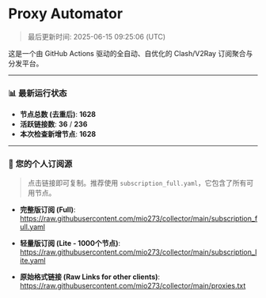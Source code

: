 # Proxy Automator

> 最后更新时间: 2025-06-15 09:25:06 (UTC)

这是一个由 GitHub Actions 驱动的全自动、自优化的 Clash/V2Ray 订阅聚合与分发平台。

---

### 📊 **最新运行状态**

- **节点总数 (去重后)**: **1628**
- **活跃链接数**: **36** / **236**
- **本次检查新增节点**: **1628**

---

### 🚀 **您的个人订阅源**

> 点击链接即可复制。推荐使用 `subscription_full.yaml`，它包含了所有可用节点。

- **完整版订阅 (Full)**:
https://raw.githubusercontent.com/mio273/collector/main/subscription_full.yaml

- **轻量版订阅 (Lite - 1000个节点)**:
https://raw.githubusercontent.com/mio273/collector/main/subscription_lite.yaml

- **原始格式链接 (Raw Links for other clients)**:
https://raw.githubusercontent.com/mio273/collector/main/proxies.txt
